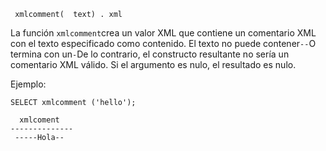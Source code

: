 ```
 xmlcomment(  text) . xml
```

La función  `xmlcomment`crea un valor XML que contiene un comentario XML con el texto especificado como contenido. El texto no puede contener`--`O termina con un`-`De lo contrario, el constructo resultante no sería un comentario XML válido. Si el argumento es nulo, el resultado es nulo.

Ejemplo:

```
SELECT xmlcomment ('hello');

  xmlcoment
--------------
 -----Hola--
```
